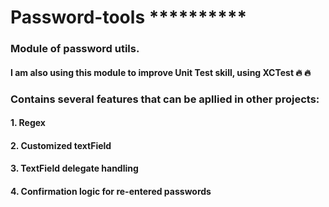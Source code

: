 # Password-tools **********
### Module of password utils.

#### I am also using this module to improve Unit Test skill, using XCTest :fire: :fire:

### Contains several features that can be apllied in other projects:
#### 1. Regex
#### 2. Customized textField
#### 3. TextField delegate handling
#### 4. Confirmation logic for re-entered passwords

